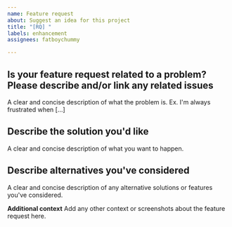 ```yaml
---
name: Feature request
about: Suggest an idea for this project
title: "[RQ] "
labels: enhancement
assignees: fatboychummy

---
```


## Is your feature request related to a problem? Please describe and/or link any related issues
A clear and concise description of what the problem is. Ex. I'm always frustrated when [...]

## Describe the solution you'd like
A clear and concise description of what you want to happen.

## Describe alternatives you've considered
A clear and concise description of any alternative solutions or features you've considered.

**Additional context**
Add any other context or screenshots about the feature request here.
